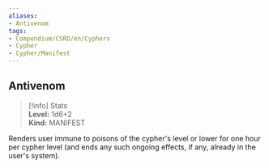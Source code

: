 ```yaml
---
aliases:
- Antivenom
tags:
- Compendium/CSRD/en/Cyphers
- Cypher
- Cypher/Manifest
---
```


  
## Antivenom  
>[!info] Stats  
> **Level:** 1d6+2  
> **Kind:** MANIFEST
  
Renders user immune to poisons of the cypher's level or lower for one hour per cypher level (and ends any such ongoing effects, if any, already in the user's system).